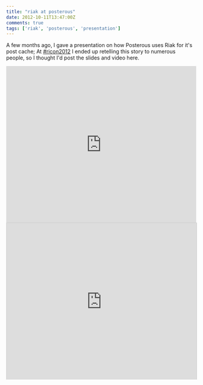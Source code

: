 ```yaml
---
title: "riak at posterous"
date: 2012-10-11T13:47:00Z
comments: true
tags: ['riak', 'posterous', 'presentation']
---
```


A few months ago, I gave a presentation on how Posterous uses Riak for it's post cache; At [#ricon2012](http://basho.com/community/ricon2012/)
I ended up retelling this story to numerous people, so I thought I'd post the slides and video here.

<iframe src="https://player.vimeo.com/video/35905739?title=0&amp;byline=0&amp;portrait=0&amp;color=000000" width="512" height="421" frameborder="0" webkitAllowFullScreen mozallowfullscreen allowFullScreen></iframe>

<iframe src="https://www.slideshare.net/slideshow/embed_code/11160556?rel=0" width="512" height="421" frameborder="0" marginwidth="0" marginheight="0" scrolling="no" style="border:1px solid #CCC;border-width:1px 1px 0;margin-bottom:5px" allowfullscreen> </iframe>
